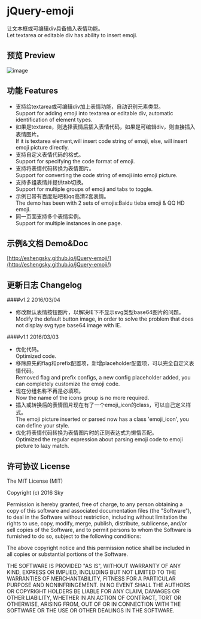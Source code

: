 # jQuery-emoji
让文本框或可编辑div具备插入表情功能。  
Let textarea or editable div has ability to insert emoji.

## 预览 Preview
![image](http://www.skysun.name/images/jquery-emoji.png)

## 功能 Features
* 支持给textarea或可编辑div加上表情功能，自动识别元素类型。  
Support for adding emoji into textarea or editable div, automatic identification of element types.
* 如果是textarea，则选择表情后插入表情代码，如果是可编辑div，则直接插入表情图片。  
If it is textarea element,will insert code string of emoji, else, will insert emoji picture directly.
* 支持自定义表情代码的格式。  
Support for specifying the code format of emoji.
* 支持将表情代码转换为表情图片。  
Support for converting the code string of emoji into emoji picture.
* 支持多组表情并提供tab切换。  
Support for multiple groups of emoji and tabs to toggle.
* 示例已带有百度贴吧和qq高清2套表情。  
The demo has been with 2 sets of emojis:Baidu tieba emoji & QQ HD emoji.
* 同一页面支持多个表情实例。  
Support for multiple instances in one page.

## 示例&文档 Demo&Doc
[http://eshengsky.github.io/jQuery-emoji/](http://eshengsky.github.io/jQuery-emoji/)

## 更新日志 Changelog
####v1.2 2016/03/04
* 修改默认表情按钮图片，以解决IE下不显示svg类型base64图片的问题。  
Modify the default button image, in order to solve the problem that does not display svg type base64 image with IE.

####v1.1 2016/03/03
* 优化代码。  
Optimized code.
* 移除原先的flag和prefix配置项，新增placeholder配置项，可以完全自定义表情代码。  
Removed flag and prefix configs, a new config placeholder added, you can completely customize the emoji code.
* 现在分组名称不再是必填项。  
Now the name of the icons group is no more required.
* 插入或转换后的表情图片现在有了一个emoji_icon的class，可以自己定义样式。  
The emoji picture inserted or parsed now has a class 'emoji_icon', you can define your style.
* 优化将表情代码转换为表情图片时的正则表达式为懒惰匹配。  
Optimized the regular expression about parsing emoji code to emoji picture to lazy match.

## 许可协议 License
The MIT License (MIT)

Copyright (c) 2016 Sky

Permission is hereby granted, free of charge, to any person obtaining a copy of this software and associated documentation files (the "Software"), to deal in the Software without restriction, including without limitation the rights to use, copy, modify, merge, publish, distribute, sublicense, and/or sell copies of the Software, and to permit persons to whom the Software is furnished to do so, subject to the following conditions:

The above copyright notice and this permission notice shall be included in all copies or substantial portions of the Software.

THE SOFTWARE IS PROVIDED "AS IS", WITHOUT WARRANTY OF ANY KIND, EXPRESS OR IMPLIED, INCLUDING BUT NOT LIMITED TO THE WARRANTIES OF MERCHANTABILITY, FITNESS FOR A PARTICULAR PURPOSE AND NONINFRINGEMENT. IN NO EVENT SHALL THE AUTHORS OR COPYRIGHT HOLDERS BE LIABLE FOR ANY CLAIM, DAMAGES OR OTHER LIABILITY, WHETHER IN AN ACTION OF CONTRACT, TORT OR OTHERWISE, ARISING FROM, OUT OF OR IN CONNECTION WITH THE SOFTWARE OR THE USE OR OTHER DEALINGS IN THE SOFTWARE.
